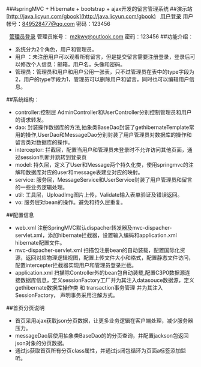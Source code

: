 ###springMVC + Hibernate + bootstrap + ajax开发的留言管理系统
##演示站[http://java.licyun.com/gbook](http://java.licyun.com/gbook)
    [用户登录](http://java.licyun.com/gbook/user/login) 用户帐号：849528477@qq.com  密码：123456
    
    [管理员登录](http://java.licyun.com/gbook/admin/login) 管理员帐号： mzkwy@outlook.com 密码：123456
##功能介绍：
- 系统分为2个角色，用户和管理员。
- 用户 ：未注册用户可以观看所有留言，但是提交留言需要注册登录，登录后可以修改个人信息：邮箱，用户名，头像和密码。
- 管理员：管理员和用户和用户公用一张表，只不过管理员在表中的type字段为2，用户的type字段为1，管理员可以删除用户和留言，同时也可以编辑用户信息。

##系统结构：
- controller:控制层 AdminController和UserController分别控制管理员和用户的请求转发。
- dao: 封装操作数据库的方法,抽象类BaseDao封装了gethibernateTemplate常用的操作,UserDao和MessageDao分别封装了用户管理员对数据库的操作和留言类对数据库的操作。
- interceptor: 拦截层，配置当用户和管理员未登录时不允许访问其他页面，通过session判断并跳转到登录页
- model: 持久层，定义了User和Message两个持久化类，使用springmvc的注解和数据库对应的user和message表建立对应的映射。
- service: 服务层，MessageService和UserService封装了用户管理员和留言的一些业务逻辑处理。
- util: 工具层，UploadImg图片上传，Validate输入表单验证及错误返回。
- vo: 服务层对bean的操作。避免和持久层重复。

##配置信息
- web.xml  注册SpringMVC默认dispacher转发器及mvc-dispacher-servlet.xml，添加hibernate拦截器，设置输入编码和application.xml hibernate配置文件。
- mvc-dispacher-servlet.xml 扫描包注册bean的自动装载，配置国际化资源，返回对应物理逻辑视图，配置上传文件大小和格式，配置静态文件访问，配置intercepter拦截器实现用户和管理员登录拦截。
- application.xml 扫描除Controller外的bean包自动装载,配置C3P0数据源连接数据库信息，定义sessionFactory工厂并为其注入datasouce数据源，定义gethibernate数据库操作类 和 transaction事务管理 并为其注入SessionFactory， 声明事务采用注解方式。

##首页分页说明
- 首页采用ajax获取json分页数据，让更多业务逻辑在客户端处理，减少服务器压力。
- messageDao层使用抽象类BaseDao的的分页查询，并配置jackson包返回json对象的分页数据。
- 通过js获取首页所有分页class属性，并通过js闭包循环为页面a标签添加监听。


